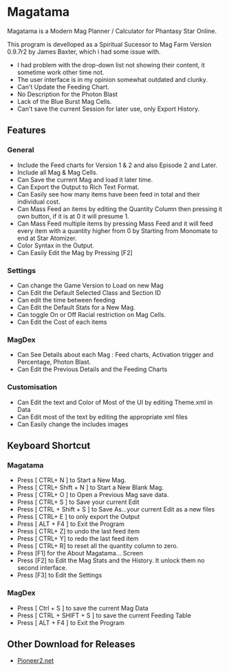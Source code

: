 # Magatama
Magatama is a Modern Mag Planner / Calculator for Phantasy Star Online.

This program is develloped as a Spiritual Sucessor to Mag Farm Version 0.9.7r2 by James Baxter, which i had some issue with.

* I had problem with the drop-down list not showing their content, it sometime work other time not.
* The user interface is in my opinion somewhat outdated and clunky.
* Can't Update the Feeding Chart.
* No Description for the Photon Blast
* Lack of the Blue Burst Mag Cells.
* Can't save the current Session for later use, only Export History.

## Features

### General
* Include the Feed charts for Version 1 & 2 and also Episode 2 and Later.
* Include all Mag & Mag Cells.
* Can Save the current Mag and load it later time.
* Can Export the Output to Rich Text Format.
* Can Easily see how many items have been feed in total and their individual cost.
* Can Mass Feed an items by editing the Quantity Column then pressing it own button, if it is at 0 it will presume 1.
* Can Mass Feed multiple items by pressing Mass Feed and it will feed every item with a quantity higher from 0 by Starting from Monomate to end at Star Atomizer.
* Color Syntax in the Output.
* Can Easily Edit the Mag by Pressing [F2]

### Settings 
* Can change the Game Version to Load on new Mag
* Can Edit the Default Selected Class and Section ID
* Can edit the time between feeding
* Can Edit the Default Stats for a New Mag.
* Can toggle On or Off Racial restriction on Mag Cells.
* Can Edit the Cost of each items

### MagDex
* Can See Details about each Mag : Feed charts, Activation trigger and Percentage, Photon Blast.
* Can Edit the Previous Details and the Feeding Charts

### Customisation
* Can Edit the text and Color of Most of the UI by editing Theme.xml in Data
* Can Edit most of the text by editing the appropriate xml files
* Can Easily change the includes images

## Keyboard Shortcut

### Magatama
* Press [ CTRL+ N ] to Start a New Mag.
* Press [ CTRL+ Shift + N ] to Start a New Blank Mag.
* Press [ CTRL+ O ] to Open a Previous Mag save data.
* Press [ CTRL+ S ] to Save your current Edit
* Press [ CTRL + Shift + S ] to Save As...your current Edit as a new files
* Press [ CTRL+ E ] to only export the Output
* Press [ ALT + F4 ] to Exit the Program
* Press [ CTRL+ Z] to undo the last feed item
* Press [ CTRL+ Y] to redo the last feed item
* Press [ CTRL+ R] to reset all the quantity column to zero.
* Press [F1] for the About Magatama... Screen
* Press [F2] to Edit the Mag Stats and the History. It unlock them no second interface.
* Press [F3] to Edit the Settings

### MagDex
* Press [ Ctrl + S ] to save the current Mag Data
* Press [ CTRL + SHIFT + S ] to save the current Feeding Table
* Press [ ALT + F4 ] to Exit the Program

## Other Download for Releases
* [Pioneer2.net](https://www.pioneer2.net/community/resources/magatama.4/)
